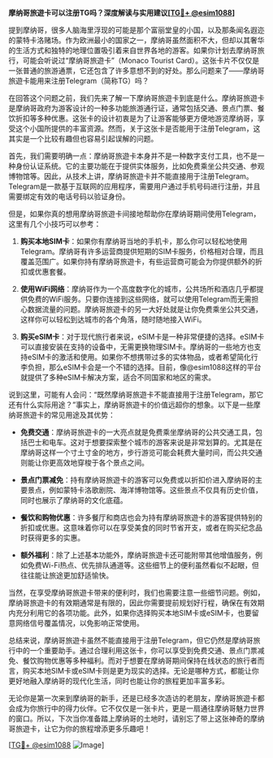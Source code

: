 **摩纳哥旅遊卡可以注册TG吗？深度解读与实用建议[[TG💪+ @esim1088](https://t.me/s/esim1088)]**

提到摩纳哥，很多人脑海里浮现的可能是那个富丽堂皇的小国，以及那条闻名遐迩的蒙特卡洛赌场。作为欧洲最小的国家之一，摩纳哥虽然面积不大，但却以其奢华的生活方式和独特的地理位置吸引着来自世界各地的游客。如果你计划去摩纳哥旅行，可能会听说过“摩纳哥旅遊卡”（Monaco Tourist Card）。这张卡片不仅仅是一张普通的旅游通票，它还包含了许多意想不到的好处。那么问题来了——摩纳哥旅遊卡能用来注册Telegram（简称TG）吗？

在回答这个问题之前，我们先来了解一下摩纳哥旅遊卡到底是什么。摩纳哥旅遊卡是摩纳哥政府为游客设计的一种多功能旅游通行证，通常包括交通、景点门票、餐饮折扣等多种优惠。这张卡的设计初衷是为了让游客能够更方便地游览摩纳哥，享受这个小国所提供的丰富资源。然而，关于这张卡是否能用于注册Telegram，这其实是一个比较有趣但也容易引起误解的问题。

首先，我们需要明确一点：摩纳哥旅遊卡本身并不是一种数字支付工具，也不是一种身份认证系统。它的主要功能在于提供实体服务，比如免费乘坐公共交通、参观博物馆等。因此，从技术上讲，摩纳哥旅遊卡并不能直接用于注册Telegram。Telegram是一款基于互联网的应用程序，需要用户通过手机号码进行注册，并且需要绑定有效的电话号码以验证身份。

但是，如果你真的想用摩纳哥旅遊卡间接地帮助你在摩纳哥期间使用Telegram，这里有几个小技巧可以参考：

1. **购买本地SIM卡**：如果你有摩纳哥当地的手机卡，那么你可以轻松地使用Telegram。摩纳哥有许多运营商提供短期的SIM卡服务，价格相对合理，而且覆盖范围广。如果你持有摩纳哥旅遊卡，有些运营商可能会为你提供额外的折扣或优惠套餐。

2. **使用WiFi网络**：摩纳哥作为一个高度数字化的城市，公共场所和酒店几乎都提供免费的WiFi服务。只要你连接到这些网络，就可以使用Telegram而无需担心数据流量的问题。摩纳哥旅遊卡的另一大好处就是让你免费乘坐公共交通，这样你可以轻松到达城市的各个角落，随时随地接入WiFi。

3. **购买eSIM卡**：对于现代旅行者来说，eSIM卡是一种非常便捷的选择。eSIM卡可以直接安装在支持的设备中，无需更换物理SIM卡。摩纳哥的一些地方也支持eSIM卡的激活和使用。如果你不想携带过多的实体物品，或者希望简化行李负担，那么eSIM卡会是一个不错的选择。目前，像@esim1088这样的平台就提供了多种eSIM卡解决方案，适合不同国家和地区的需求。

说到这里，可能有人会问：“既然摩纳哥旅遊卡不能直接用于注册Telegram，那它还有什么实际用途？”事实上，摩纳哥旅遊卡的价值远超你的想象。以下是一些摩纳哥旅遊卡的常见用途及其优势：

- **免费交通**：摩纳哥旅遊卡的一大亮点就是免费乘坐摩纳哥的公共交通工具，包括巴士和电车。这对于想要探索整个城市的游客来说是非常划算的。尤其是在摩纳哥这样一个寸土寸金的地方，步行游览可能会耗费大量时间，而公共交通则能让你更高效地穿梭于各个景点之间。
  
- **景点门票减免**：持有摩纳哥旅遊卡的游客可以免费或以折扣价进入摩纳哥的主要景点，例如蒙特卡洛歌剧院、海洋博物馆等。这些景点不仅具有历史价值，同时也展示了摩纳哥的文化底蕴。

- **餐饮和购物优惠**：许多餐厅和商店也会为持有摩纳哥旅遊卡的游客提供特别的折扣或优惠。这意味着你可以在享受美食的同时节省开支，或者在购买纪念品时获得更多的实惠。

- **额外福利**：除了上述基本功能外，摩纳哥旅遊卡还可能附带其他增值服务，例如免费Wi-Fi热点、优先排队通道等。这些细节上的便利虽然看似不起眼，但往往能让旅途更加舒适愉快。

当然，在享受摩纳哥旅遊卡带来的便利时，我们也需要注意一些细节问题。例如，摩纳哥旅遊卡的有效期通常是有限的，因此你需要提前规划好行程，确保在有效期内充分利用它的各项功能。此外，如果你选择购买本地SIM卡或eSIM卡，也要留意网络信号覆盖情况，以免影响正常使用。

总结来说，摩纳哥旅遊卡虽然不能直接用于注册Telegram，但它仍然是摩纳哥旅行中的一个重要助手。通过合理利用这张卡，你可以享受到免费交通、景点门票减免、餐饮购物优惠等多种福利。而对于想要在摩纳哥期间保持在线状态的旅行者而言，购买本地SIM卡或eSIM卡则是更为现实的选择。无论是哪种方式，都能让你更好地融入摩纳哥的现代化生活，同时也能让你的旅程更加丰富多彩。

无论你是第一次来到摩纳哥的新手，还是已经多次造访的老朋友，摩纳哥旅遊卡都会成为你旅行中的得力伙伴。它不仅仅是一张卡片，更是一扇通往摩纳哥魅力世界的窗口。所以，下次当你准备踏上摩纳哥的土地时，请别忘了带上这张神奇的摩纳哥旅遊卡，让它为你的旅程增添更多乐趣吧！

[[TG💪+ @esim1088](https://t.me/s/esim1088) ![Image](https://i.postimg.cc/4NQfJmqS/Snipaste-2025-05-13-00-14-12.png)]